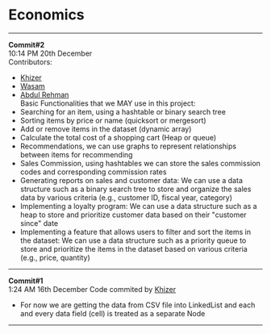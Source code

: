 # Economics
---
**Commit#2**  
10:14 PM 20th December  
Contributors:  
- [Khizer](https://github.com/khizer-kt)  
- [Wasam](https://github.com/wasam-khan)  
- [Abdul Rehman](https://github.com/ara8256)  
Basic Functionalities that we MAY use in this project:  
- Searching for an item, using a hashtable or binary search tree  
- Sorting items by price or name (quicksort or mergesort)  
- Add or remove items in the dataset (dynamic array)  
- Calculate the total cost of a shopping cart (Heap or queue)  
- Recommendations, we can use graphs to represent relationships between items for recommending  
- Sales Commission, using hashtables we can store the sales commission codes and corresponding commission rates  
- Generating reports on sales and customer data: We can use a data structure such as a binary search tree to store and organize the sales data by various criteria (e.g., customer ID, fiscal year, category)  
- Implementing a loyalty program: We can use a data structure such as a heap to store and prioritize customer data based on their "customer since" date  
- Implementing a feature that allows users to filter and sort the items in the dataset: We can use a data structure such as a priority queue to store and prioritize the items in the dataset based on various criteria (e.g., price, quantity)  

---
**Commit#1**  
1:24 AM 16th December Code commited by [Khizer](https://github.com/khizer-kt)  
- For now we are getting the data from CSV file into LinkedList and each and every data field (cell) is treated as a separate Node  
---
